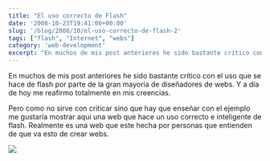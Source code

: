 ```yaml
---
title: "El uso correcto de Flash"
date: '2008-10-23T19:41:00+00:00'
slug: '/blog/2008/10/el-uso-correcto-de-flash-2'
tags: ["flash", "Internet", "webs"]
category: 'web-development'
excerpt: "En muchos de mis post anteriores he sido bastante crítico con el uso que se hace de flash por parte de la gran mayoría de diseñadores de webs. Y a día de hoy me reafirmo totalmente en mis creencias.P..."
---
```

En muchos de mis post anteriores he sido bastante crítico con el uso que se hace de flash por parte de la gran mayoría de diseñadores de webs. Y a día de hoy me reafirmo totalmente en mis creencias.

Pero como no sirve con criticar sino que hay que enseñar con el ejemplo me gustaría mostrar aquí una web que hace un uso correcto e inteligente de flash. Realmente es una web que este hecha por personas que entienden de que va esto de crear webs.

 ![](http://www.riojasoft.com/files/Captura038.jpg)



